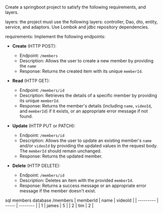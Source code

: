
Create a springboot project to satisfy the following requirements, and layers.

layers:
the project must use the following layers: controller, Dao, dto, entity, service, and adaptors. Use Lombok and jdbc repository dependencies.


requirements:
Implement the following endpoints:
- **Create** (HTTP POST):
  - Endpoint: `/members`
  - Description: Allows the user to create a new member by providing the `name`
  - Response: Returns the created item with its unique `memberId`.

- **Read** (HTTP GET):
  - Endpoint: `/members/id`
  - Description: Retrieves the details of a specific member by providing its unique `memberId`.
  - Response: Returns the member's details (including `name`, `videoId`, and `memberId`) if it exists, or an appropriate error message if not found.

- **Update** (HTTP PUT or PATCH):
  - Endpoint: `/members/id`
  - Description: Allows the user to update an existing member's `name` and/or `videoId` by providing the updated values in the request body. The `memberId` should remain unchanged.
  - Response: Returns the updated member.

- **Delete** (HTTP DELETE):
  - Endpoint: `/members/id`
  - Description: Deletes an item with the provided `memberId`.
  - Response: Returns a success message or an appropriate error message if the member doesn't exist.


sql members database
/members
| memberId | name  | videoId |
| --------- | ----- | -------- |
| 1         | james | 5        |
| 2         | tim   | 2        |
